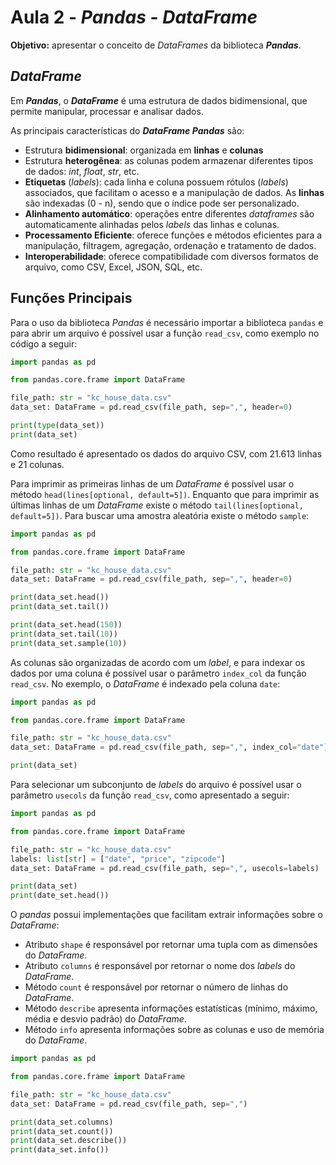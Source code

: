 
# Aula 2 - *Pandas* - *DataFrame*

**Objetivo:** apresentar o conceito de *DataFrames* da biblioteca ***Pandas***.

## ***DataFrame***

Em ***Pandas***, o ***DataFrame*** é uma estrutura de dados bidimensional, que permite manipular, processar e analisar dados.

As principais características do ***DataFrame Pandas*** são:

- Estrutura **bidimensional**: organizada em **linhas** e **colunas**
- Estrutura **heterogênea**: as colunas podem armazenar diferentes tipos de dados: *int*, *float*, *str*, etc.
- **Etiquetas** (*labels*): cada linha e coluna possuem rótulos (*labels*) associados, que facilitam o acesso e a manipulação de dados. As **linhas** são indexadas (0 - n), sendo que o índice pode ser personalizado.
- **Alinhamento automático**: operações entre diferentes *dataframes* são automaticamente alinhadas pelos *labels* das linhas e colunas.
- **Processamento Eficiente**: oferece funções e métodos eficientes para a manipulação,  filtragem, agregação, ordenação e tratamento de dados.
- **Interoperabilidade**: oferece compatibilidade com diversos formatos de arquivo, como CSV, Excel, JSON, SQL, etc.

## Funções Principais

Para o uso da biblioteca *Pandas* é necessário importar a biblioteca `pandas` e para abrir um arquivo é possível usar a função `read_csv`, como exemplo no código a seguir:

```python
import pandas as pd

from pandas.core.frame import DataFrame

file_path: str = "kc_house_data.csv"
data_set: DataFrame = pd.read_csv(file_path, sep=",", header=0)

print(type(data_set))
print(data_set)
```

Como resultado é apresentado os dados do arquivo CSV, com 21.613 linhas e 21 colunas.

Para imprimir as primeiras linhas de um *DataFrame* é possível usar o método `head(lines[optional, default=5])`. Enquanto que para imprimir as últimas linhas de um *DataFrame* existe o método `tail(lines[optional, default=5])`. Para buscar uma amostra aleatória existe o método `sample`:

```python
import pandas as pd

from pandas.core.frame import DataFrame

file_path: str = "kc_house_data.csv"
data_set: DataFrame = pd.read_csv(file_path, sep=",", header=0)

print(data_set.head())
print(data_set.tail())

print(data_set.head(150))
print(data_set.tail(10))
print(data_set.sample(10))
```

As colunas são organizadas de acordo com um *label*, e para indexar os dados por uma coluna é possível usar o parâmetro `index_col` da função `read_csv`. No exemplo, o *DataFrame* é indexado pela coluna `date`:

```python
import pandas as pd

from pandas.core.frame import DataFrame

file_path: str = "kc_house_data.csv"
data_set: DataFrame = pd.read_csv(file_path, sep=",", index_col="date")

print(data_set)
```

Para selecionar um subconjunto de *labels* do arquivo é possível usar o parâmetro `usecols` da função `read_csv`, como apresentado a seguir:

```python
import pandas as pd

from pandas.core.frame import DataFrame

file_path: str = "kc_house_data.csv"
labels: list[str] = ["date", "price", "zipcode"]
data_set: DataFrame = pd.read_csv(file_path, sep=",", usecols=labels)

print(data_set)
print(date_set.head())
```

O *pandas* possui implementações que facilitam extrair informações sobre o *DataFrame*:

- Atributo `shape` é responsável por retornar uma tupla com as dimensões do *DataFrame*.
- Atributo `columns` é responsável por retornar o nome dos *labels* do *DataFrame*.
- Método `count` é responsável por retornar o número de linhas do *DataFrame*.
- Método `describe` apresenta informações estatísticas (mínimo, máximo, média e desvio padrão) do *DataFrame*.
- Método `info` apresenta informações sobre as colunas e uso de memória do *DataFrame*.

```python
import pandas as pd

from pandas.core.frame import DataFrame

file_path: str = "kc_house_data.csv"
data_set: DataFrame = pd.read_csv(file_path, sep=",")

print(data_set.columns)
print(data_set.count())
print(data_set.describe())
print(data_set.info())
```
